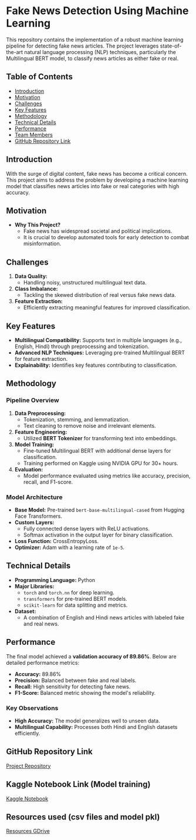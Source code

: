 # Fake News Detection Using Machine Learning

This repository contains the implementation of a robust machine learning pipeline for detecting fake news articles. The project leverages state-of-the-art natural language processing (NLP) techniques, particularly the Multilingual BERT model, to classify news articles as either fake or real.

## Table of Contents
- [Introduction](#introduction)
- [Motivation](#motivation)
- [Challenges](#challenges)
- [Key Features](#key-features)
- [Methodology](#methodology)
- [Technical Details](#technical-details)
- [Performance](#performance)
- [Team Members](#team-members)
- [GitHub Repository Link](#github-repository-link)

## Introduction

With the surge of digital content, fake news has become a critical concern. This project aims to address the problem by developing a machine learning model that classifies news articles into fake or real categories with high accuracy. 

## Motivation

- **Why This Project?**
  - Fake news has widespread societal and political implications.
  - It is crucial to develop automated tools for early detection to combat misinformation.

## Challenges

1. **Data Quality:** 
   - Handling noisy, unstructured multilingual text data.
2. **Class Imbalance:**
   - Tackling the skewed distribution of real versus fake news data.
3. **Feature Extraction:**
   - Efficiently extracting meaningful features for improved classification.

## Key Features

- **Multilingual Compatibility:** Supports text in multiple languages (e.g., English, Hindi) through preprocessing and tokenization.
- **Advanced NLP Techniques:** Leveraging pre-trained Multilingual BERT for feature extraction.
- **Explainability:** Identifies key features contributing to classification.

## Methodology

### Pipeline Overview
1. **Data Preprocessing:**
   - Tokenization, stemming, and lemmatization.
   - Text cleaning to remove noise and irrelevant elements.
2. **Feature Engineering:**
   - Utilized **BERT Tokenizer** for transforming text into embeddings.
3. **Model Training:**
   - Fine-tuned Multilingual BERT with additional dense layers for classification.
   - Training performed on Kaggle using NVIDIA GPU for 30+ hours.
4. **Evaluation:**
   - Model performance evaluated using metrics like accuracy, precision, recall, and F1-score.

### Model Architecture
- **Base Model:** Pre-trained `bert-base-multilingual-cased` from Hugging Face Transformers.
- **Custom Layers:**
  - Fully connected dense layers with ReLU activations.
  - Softmax activation in the output layer for binary classification.
- **Loss Function:** CrossEntropyLoss.
- **Optimizer:** Adam with a learning rate of `1e-5`.

## Technical Details

- **Programming Language:** Python
- **Major Libraries:**
  - `torch` and `torch.nn` for deep learning.
  - `transformers` for pre-trained BERT models.
  - `scikit-learn` for data splitting and metrics.
- **Dataset:**
  - A combination of English and Hindi news articles with labeled fake and real news.

## Performance

The final model achieved a **validation accuracy of 89.86%**. Below are detailed performance metrics:

- **Accuracy:** 89.86%
- **Precision:** Balanced between fake and real labels.
- **Recall:** High sensitivity for detecting fake news.
- **F1-Score:** Balanced metric showing the model's reliability.

### Key Observations
- **High Accuracy:** The model generalizes well to unseen data.
- **Multilingual Capability:** Processes both Hindi and English datasets efficiently.

## GitHub Repository Link

[Project Repository](https://github.com/rishik-ashili/ML-FAKE-NEWS-PROJECT/tree/master)   

## Kaggle Notebook Link (Model training)

[Kaggle Notebook](https://www.kaggle.com/code/rishikashili/ml-fake-news)   

## Resources used (csv files and model pkl)  

[Resources GDrive](https://drive.google.com/drive/folders/12UotjF9RAj4yCq-TRHFySdT74NDJryJu?usp=sharing)   

